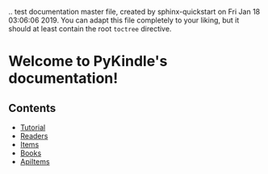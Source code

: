 .. test documentation master file, created by
   sphinx-quickstart on Fri Jan 18 03:06:06 2019.
   You can adapt this file completely to your liking, but it should at least
   contain the root `toctree` directive.

# Welcome to PyKindle's documentation!

## Contents

* [Tutorial](tutorial.md)
* [Readers](readers.md)
* [Items](items.md)
* [Books](books.md)
* [ApiItems](apis/items.md)
